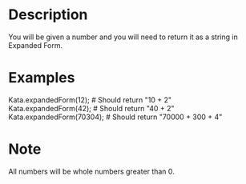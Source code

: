 # Description
You will be given a number and you will need to return it as a string in Expanded Form. 

# Examples
Kata.expandedForm(12); # Should return "10 + 2"
<br>
Kata.expandedForm(42); # Should return "40 + 2"
<br>
Kata.expandedForm(70304); # Should return "70000 + 300 + 4"

# Note 
All numbers will be whole numbers greater than 0.